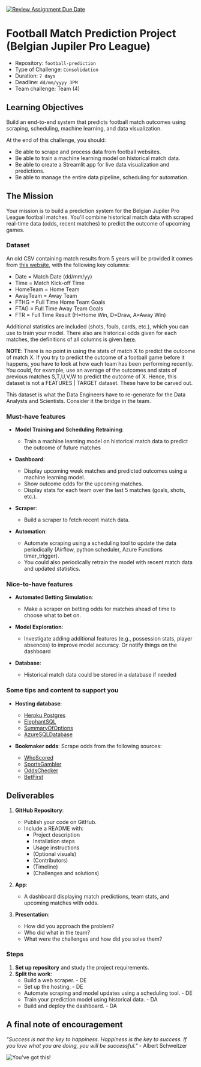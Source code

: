 [![Review Assignment Due Date](https://classroom.github.com/assets/deadline-readme-button-22041afd0340ce965d47ae6ef1cefeee28c7c493a6346c4f15d667ab976d596c.svg)](https://classroom.github.com/a/2jqnWWV_)
# Football Match Prediction Project (Belgian Jupiler Pro League)

- Repository: `football-prediction`
- Type of Challenge: `Consolidation`
- Duration: `7 days`
- Deadline: `dd/mm/yyyy 3PM`
- Team challenge: Team (4)

## Learning Objectives

Build an end-to-end system that predicts football match outcomes using scraping, scheduling, machine learning, and data visualization.

At the end of this challenge, you should:

- Be able to scrape and process data from football websites.
- Be able to train a machine learning model on historical match data.
- Be able to create a Streamlit app for live data visualization and predictions.
- Be able to manage the entire data pipeline, scheduling for automation.

## The Mission

Your mission is to build a prediction system for the Belgian Jupiler Pro League football matches. You'll combine historical match data with scraped real-time data (odds, recent matches) to predict the outcome of upcoming games.

### Dataset

An old CSV containing match results from 5 years will be provided it comes from [this website](https://www.football-data.co.uk/), with the following key columns:

- Date = Match Date (dd/mm/yy)
- Time = Match Kick-off Time
- HomeTeam = Home Team
- AwayTeam = Away Team
- FTHG = Full Time Home Team Goals
- FTAG = Full Time Away Team Goals
- FTR = Full Time Result (H=Home Win, D=Draw, A=Away Win)

Additional statistics are included (shots, fouls, cards, etc.), which you can use to train your model. There also are historical odds given for each matches, the definitions of all columns is given [here](https://www.football-data.co.uk/notes.txt).

**NOTE**: There is no point in using the stats of match X to predict the outcome of match X. If you try to predict the outcome of a football game before it happens, you have to look at how each team has been performing recently. You could, for example, use an average of the outcomes and stats of previous matches S,T,U,V,W to predict the outcome of X. Hence, this dataset is not a FEATURES | TARGET dataset. These have to be carved out.

This dataset is what the Data Engineers have to re-generate for the Data Analysts and Scientists. Consider it the bridge in the team.

### Must-have features

- **Model Training and Scheduling Retraining**:
  - Train a machine learning model on historical match data to predict the outcome of future matches

- **Dashboard**:
  - Display upcoming week matches and predicted outcomes using a machine learning model.
  - Show outcome odds for the upcoming matches.
  - Display stats for each team over the last 5 matches (goals, shots, etc.).

- **Scraper**:
  - Build a scraper to fetch recent match data.

- **Automation**:
  - Automate scraping using a scheduling tool to update the data periodically (Airflow, python scheduler, Azure Functions timer_trigger).
  - You could also periodically retrain the model with recent match data and updated statistics.

### Nice-to-have features

- **Automated Betting Simulation**:
  - Make a scraper on betting odds for matches ahead of time to choose what to bet on.

- **Model Exploration**:
  - Investigate adding additional features (e.g., possession stats, player absences) to improve model accuracy. Or notify things on the dashboard

- **Database**:
  - Historical match data could be stored in a database if needed

### Some tips and content to support you

- **Hosting database**: 
  - [Heroku Postgres](https://www.heroku.com/postgres)
  - [ElephantSQL](https://www.elephantsql.com/)
  - [SummaryOfOptions](https://gist.github.com/bmaupin/0ce79806467804fdbbf8761970511b8c)
  - [AzureSQLDatabase](https://azure.microsoft.com/en-us/products/azure-sql/database)

- **Bookmaker odds**: Scrape odds from the following sources:
  - [WhoScored](https://www.whoscored.com/)
  - [SportsGambler](https://www.sportsgambler.com/)
  - [OddsChecker](https://www.oddschecker.com/)
  - [BetFirst](https://betfirst.dhnet.be/)

## Deliverables

1. **GitHub Repository**:
   - Publish your code on GitHub.
   - Include a README with:
     - Project description
     - Installation steps
     - Usage instructions
     - (Optional visuals)
     - (Contributors)
     - (Timeline)
     - (Challenges and solutions)

2. **App**:
   - A dashboard displaying match predictions, team stats, and upcoming matches with odds.

3. **Presentation**:
   - How did you approach the problem?
   - Who did what in the team?
   - What were the challenges and how did you solve them?

### Steps

1. **Set up repository** and study the project requirements.
2. **Split the work**:
   - Build a web scraper. - DE
   - Set up the hosting. - DE
   - Automate scraping and model updates using a scheduling tool. - DE
   - Train your prediction model using historical data. - DA
   - Build and deploy the dashboard. - DA

## A final note of encouragement

_"Success is not the key to happiness. Happiness is the key to success. If you love what you are doing, you will be successful."_
\- Albert Schweitzer

![You've got this!](https://i.giphy.com/media/JWuBH9rCO2uZuHBFpm/giphy.gif)
